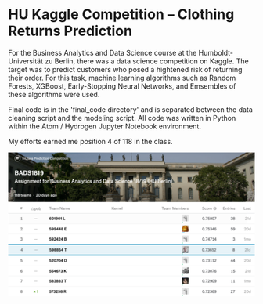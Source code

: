 # HU Kaggle Competition – Clothing Returns Prediction
For the Business Analytics and Data Science course at the Humboldt-Universität zu Berlin, there was a data science competition on Kaggle. The target was to predict customers who posed a hightened risk of returning their order. For this task, machine learning algorithms such as Random Forests, XGBoost, Early-Stopping Neural Networks, and Emsembles of these algorithms were used.

Final code is in the 'final_code directory' and is separated between the data cleaning script and the modeling script. All code was written in Python within the Atom / Hydrogen Jupyter Notebook environment.

My efforts earned me position 4 of 118 in the class.

<img src = "https://github.com/alextruesdale/clothing-returns-prediction/blob/master/repository_media/kaggle.png" alt = "Kaggle Competition" title = "Kaggle Competition" align = "center" width = "830" />
